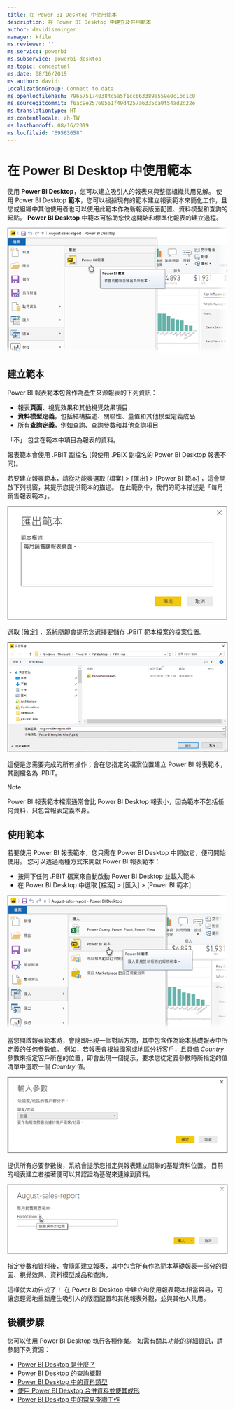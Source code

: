 ```yaml
---
title: 在 Power BI Desktop 中使用範本
description: 在 Power BI Desktop 中建立及共用範本
author: davidiseminger
manager: kfile
ms.reviewer: ''
ms.service: powerbi
ms.subservice: powerbi-desktop
ms.topic: conceptual
ms.date: 08/16/2019
ms.author: davidi
LocalizationGroup: Connect to data
ms.openlocfilehash: 7965751740384c5a5f1cc663389a559e0c1bd1c0
ms.sourcegitcommit: f6ac9e25760561f49d4257a6335ca0f54ad2d22e
ms.translationtype: HT
ms.contentlocale: zh-TW
ms.lasthandoff: 08/16/2019
ms.locfileid: "69563658"
---
```

# <a name="using-templates-in-power-bi-desktop"></a>在 Power BI Desktop 中使用範本

使用 **Power BI Desktop**，您可以建立吸引人的報表來與整個組織共用見解。 使用 Power BI Desktop **範本**，您可以根據現有的範本建立報表範本來簡化工作，且您或組織中其他使用者也可以使用此範本作為新報表版面配置、資料模型和查詢的起點。 **Power BI Desktop** 中範本可協助您快速開始和標準化報表的建立過程。

![將報表作為範本匯出](media/desktop-templates/desktop-templates-01.png)

## <a name="creating-templates"></a>建立範本

Power BI 報表範本包含作為產生來源報表的下列資訊：

* 報表**頁面**、視覺效果和其他視覺效果項目
* **資料模型定義**，包括結構描述、關聯性、量值和其他模型定義成品
* 所有**查詢定義**，例如查詢、查詢參數和其他查詢項目

「不」  包含在範本中項目為報表的資料。 

報表範本會使用 .PBIT 副檔名 (與使用 .PBIX 副檔名的 Power BI Desktop 報表不同)。 

若要建立報表範本，請從功能表選取 [檔案] > [匯出] > [Power BI 範本]  ，這會開啟下列視窗，其提示您提供範本的描述。 在此範例中，我們的範本描述是「每月銷售報表範本」。 

![匯出範本描述對話方塊](media/desktop-templates/desktop-templates-02.png)

選取 [確定]  ，系統隨即會提示您選擇要儲存 .PBIT 範本檔案的檔案位置。

![範本位置](media/desktop-templates/desktop-templates-03.png)

這便是您需要完成的所有操作；會在您指定的檔案位置建立 Power BI 報表範本，其副檔名為 .PBIT。

> [!NOTE]
> Power BI 報表範本檔案通常會比 Power BI Desktop 報表小，因為範本不包括任何資料，只包含報表定義本身。 

## <a name="using-templates"></a>使用範本

若要使用 Power BI 報表範本，您只需在 Power BI Desktop 中開啟它，便可開始使用。 您可以透過兩種方式來開啟 Power BI 報表範本：

* 按兩下任何 .PBIT 檔案來自動啟動 Power BI Desktop 並載入範本
* 在 Power BI Desktop 中選取 [檔案] > [匯入] > [Power BI 範本] 

![匯入範本](media/desktop-templates/desktop-templates-04.png)

當您開啟報表範本時，會隨即出現一個對話方塊，其中包含作為範本基礎報表中所定義的任何參數值。 例如，若報表會根據國家或地區分析客戶，且具備 *Country* 參數來指定客戶所在的位置，即會出現一個提示，要求您從定義參數時所指定的值清單中選取一個 *Country* 值。 

![指定範本的參數](media/desktop-templates/desktop-templates-05a.png)

提供所有必要參數後，系統會提示您指定與報表建立關聯的基礎資料位置。 目前的報表建立者接著便可以其認證為基礎來連線到資料。

![指定範本的資料位置](media/desktop-templates/desktop-templates-05.png)

指定參數和資料後，會隨即建立報表，其中包含所有作為範本基礎報表一部分的頁面、視覺效果、資料模型成品和查詢。 

這樣就大功告成了！ 在 Power BI Desktop 中建立和使用報表範本相當容易，可讓您輕鬆地重新產生吸引人的版面配置和其他報表外觀，並與其他人共用。

## <a name="next-steps"></a>後續步驟
您可以使用 Power BI Desktop 執行各種作業。 如需有關其功能的詳細資訊，請參閱下列資源：

* [Power BI Desktop 是什麼？](desktop-what-is-desktop.md)
* [Power BI Desktop 的查詢概觀](desktop-query-overview.md)
* [Power BI Desktop 中的資料類型](desktop-data-types.md)
* [使用 Power BI Desktop 合併資料並使其成形](desktop-shape-and-combine-data.md)
* [Power BI Desktop 中的常見查詢工作](desktop-common-query-tasks.md)    
